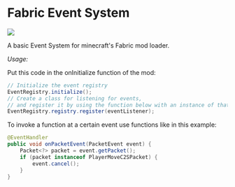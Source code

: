 # Fabric Event System
[![](https://jitpack.io/v/BananaPekan/fabric-event-system.svg)](https://jitpack.io/#BananaPekan/fabric-event-system)

A basic Event System for minecraft's Fabric mod loader.

*Usage:*

Put this code in the onInitialize function of the mod:
```java
// Initialize the event registry
EventRegistry.initialize();
// Create a class for listening for events,
// and register it by using the function below with an instance of that class.
EventRegistry.registry.register(eventListener);
```

To invoke a function at a certain event use functions like in this example:
```java
@EventHandler
public void onPacketEvent(PacketEvent event) {
    Packet<?> packet = event.getPacket();
    if (packet instanceof PlayerMoveC2SPacket) {
        event.cancel();
    }
}
```


